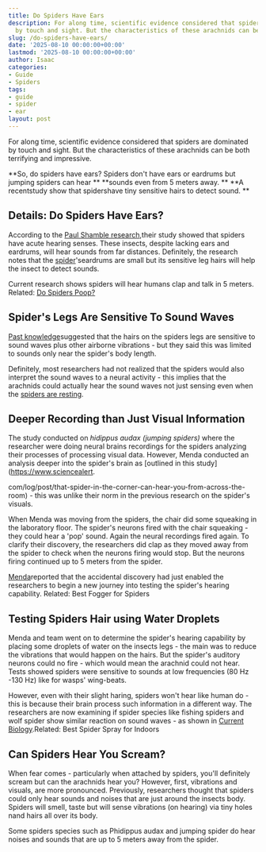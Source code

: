 ```yaml
---
title: Do Spiders Have Ears
description: For along time, scientific evidence considered that spiders are dominated
  by touch and sight. But the characteristics of these arachnids can be both...
slug: /do-spiders-have-ears/
date: '2025-08-10 00:00:00+00:00'
lastmod: '2025-08-10 00:00:00+00:00'
author: Isaac
categories:
- Guide
- Spiders
tags:
- guide
- spider
- ear
layout: post
---
```

For along time, scientific evidence considered that spiders are dominated by touch and sight. But the characteristics of these arachnids can be both terrifying and impressive.

**So, do spiders have ears? Spiders don't have ears or eardrums but jumping spiders can hear ** **sounds even from 5 meters away. ** **A recentstudy show that spidershave tiny sensitive hairs to detect sound. **

##  Details: Do Spiders Have Ears?

According to the [Paul Shamble research](https://www.theguardian.com/science/2016/oct/13/spiders-dont-have-ears-but-they-can-still-hear-you-coming),their study showed that spiders have acute hearing senses. These insects, despite lacking ears and eardrums, will hear sounds from far distances. Definitely, the research notes that the [spider](https://pestpolicy.com/can-you-drown-a-spider/)'seardrums are small but its sensitive leg hairs will help the insect to detect sounds.

Current research shows spiders will hear humans clap and talk in 5 meters. Related: [Do Spiders Poop? ](https://pestpolicy.com/do-spiders-poop/)

##  Spider's Legs Are Sensitive To Sound Waves

[Past knowledge](https://www.researchgate.net/blog/post/that-spider-in-the-corner-can-hear-you-from-across-the-room)suggested that the hairs on the spiders legs are sensitive to sound waves plus other airborne vibrations - but they said this was limited to sounds only near the spider's body length.

Definitely, most researchers had not realized that the spiders would also interpret the sound waves to a neural activity - this implies that the arachnids could actually hear the sound waves not just sensing even when the [spiders are resting](https://pestpolicy.com/do-spiders-sleep/).

##  Deeper Recording than Just Visual Information

The study conducted on *hidippus audax (jumping spiders)* where the researcher were doing neural brains recordings for the spiders analyzing their processes of processing visual data. However, Menda conducted an analysis deeper into the spider's brain as [outlined in this study](https://www.sciencealert.

com/log/post/that-spider-in-the-corner-can-hear-you-from-across-the-room) - this was unlike their norm in the previous research on the spider's visuals.

When Menda was moving from the spiders, the chair did some squeaking in the laboratory floor. The spider's neurons fired with the chair squeaking - they could hear a 'pop' sound. Again the neural recordings fired again. To clarify their discovery, the researchers did clap as they moved away from the spider to check when the neurons firing would stop. But the neurons firing continued up to 5 meters from the spider.

[Menda](https://www.sciencealert.com/log/post/that-spider-in-the-corner-can-hear-you-from-across-the-room)reported that the accidental discovery had just enabled the researchers to begin a new journey into testing the spider's hearing capability. Related: Best Fogger for Spiders

##  Testing Spiders Hair using Water Droplets

Menda and team went on to determine the spider's hearing capability by placing some droplets of water on the insects legs - the main was to reduce the vibrations that would happen on the hairs. But the spider's auditory neurons could no fire - which would mean the arachnid could not hear. Tests showed spiders were sensitive to sounds at low frequencies (80 Hz -130 Hz) like for wasps' wing-beats.

However, even with their slight haring, spiders won't hear like human do - this is because their brain process such information in a different way. The researchers are now examining if spider species like fishing spiders and wolf spider show similar reaction on sound waves - as shown in [Current Biology](http://www.cell.com/current-biology/fulltext/S0960-9822(16)30985-X).Related: Best Spider Spray for Indoors

##  Can Spiders Hear You Scream?

When fear comes - particularly when attached by spiders, you'll definitely scream but can the arachnids hear you? However, first, vibrations and visuals, are more pronounced. Previously, researchers thought that spiders could only hear sounds and noises that are just around the insects body. Spiders will smell, taste but will sense vibrations (on hearing) via tiny holes nand hairs all over its body.

Some spiders species such as Phidippus audax and jumping spider do hear noises and sounds that are up to 5 meters away from the spider.
